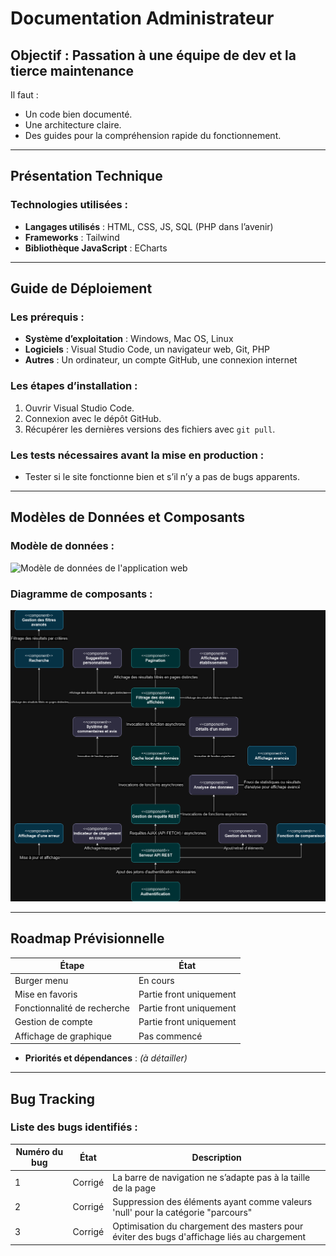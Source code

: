 # Documentation Administrateur

## Objectif : Passation à une équipe de dev et la tierce maintenance
Il faut :
- Un code bien documenté.
- Une architecture claire.
- Des guides pour la compréhension rapide du fonctionnement.

---

## Présentation Technique
### Technologies utilisées :
- **Langages utilisés** : HTML, CSS, JS, SQL (PHP dans l’avenir)
- **Frameworks** : Tailwind
- **Bibliothèque JavaScript** : ECharts

---

## Guide de Déploiement
### Les prérequis :
- **Système d’exploitation** : Windows, Mac OS, Linux
- **Logiciels** : Visual Studio Code, un navigateur web, Git, PHP
- **Autres** : Un ordinateur, un compte GitHub, une connexion internet

### Les étapes d’installation :
1. Ouvrir Visual Studio Code.
2. Connexion avec le dépôt GitHub.
3. Récupérer les dernières versions des fichiers avec `git pull`.

### Les tests nécessaires avant la mise en production :
- Tester si le site fonctionne bien et s’il n’y a pas de bugs apparents.

---

## Modèles de Données et Composants
### Modèle de données :
![Modèle de données de l'application web](./documentation/modele_de_données.png "Modèle de données de l'application web")

### Diagramme de composants :
![Diagramme de composant de l'application web](./documentation/diagramme_de_composants.png "Diagramme de composant de l'application web")

---

## Roadmap Prévisionnelle
| Étape                   | État                  |
|-------------------------|-----------------------|
| Burger menu             | En cours             |
| Mise en favoris         | Partie front uniquement |
| Fonctionnalité de recherche | Partie front uniquement |
| Gestion de compte       | Partie front uniquement |
| Affichage de graphique  | Pas commencé         |

- **Priorités et dépendances** : *(à détailler)*

---

## Bug Tracking
### Liste des bugs identifiés :
| Numéro du bug | État           | Description                              |
|---------------|----------------|------------------------------------------|
| 1             | Corrigé        | La barre de navigation ne s’adapte pas à la taille de la page |
| 2             | Corrigé        | Suppression des éléments ayant comme valeurs 'null' pour la catégorie "parcours"|
| 3             | Corrigé        | Optimisation du chargement des masters pour éviter des bugs d'affichage liés au chargement|
